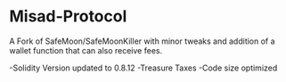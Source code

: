 # Misad-Protocol
A Fork of SafeMoon/SafeMoonKiller with minor tweaks and addition of a wallet function that can also receive fees.

-Solidity Version updated to 0.8.12
-Treasure Taxes
-Code size optimized
